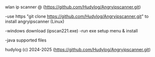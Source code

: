 wlan ip scanner @ (https://github.com/Hudylog/Angryipscanner.git)

-use https "git clone https://github.com/Hudylog/Angryipscanner.git" to install angryipscanner (Linux)

-windows download (ipscan221.exe)
-run exe setup menu & install

-java supported files

hudylog (c) 2024-2025 (https://github.com/Hudylog/Angryipscanner.git)
